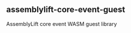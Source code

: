 assemblylift-core-event-guest
-----------------------------

AssemblyLift core event WASM guest library
